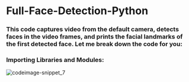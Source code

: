 # Full-Face-Detection-Python
### This code captures video from the default camera, detects faces in the video frames, and prints the facial landmarks of the first detected face. Let me break down the code for you:

### Importing Libraries and Modules:
![codeimage-snippet_7](https://github.com/kaniz-codes/Full-Face-Detection-Python/assets/138873297/ee0eb3b8-1678-44c8-947e-ff741539799c)
